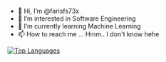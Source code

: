 - 👋 Hi, I’m @farisfs73x
- 👀 I’m interested in Software Engineering
- 🌱 I’m currently learning Machine Learning
- 📫 How to reach me ... Hmm.. I don't know hehe

<!---
farisfs73x/farisfs73x is a ✨ special ✨ repository because its `README.md` (this file) appears on your GitHub profile.
You can click the Preview link to take a look at your changes.
--->

<!---[![My GitHub stats](https://github-readme-stats.vercel.app/api?username=farisfs73x&show_icons=true&theme=radical)](https://github.com/anuraghazra/github-readme-stats)--->


[![Top Languages](https://github-readme-stats.vercel.app/api/top-langs/?username=farisfs73x&langs_count=10&layout=compact&theme=vision-friendly-dark)](https://github.com/anuraghazra/github-readme-stats)
